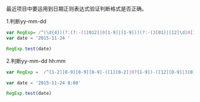 
最近项目中要运用到日期正则表达式验证判断格式是否正确。

1.判断yy-mm-dd
```js
var RegExp= /^(\d{4})(?:(?:-(1[012]|0[1-9]|[1-9]))(?:-(3[01]|[12]\d|0[1-9]|[1-9]))?)?$/;
var date = '2015-11-24 '

RegExp.test(date)
```

2.判断yy-mm-dd hh:mm
```js
var RegExp =  /^[1-2][0-9][0-9][0-9]-([1][0-2]|0?[1-9])-([12][0-9]|3[01]|0?[1-9]) ([01]?[0-9]|[2][0-3]):[0-5]?[0-9]$/ ;

var date = '2015-11-24 8:08'

RegExp.test(date)

```


